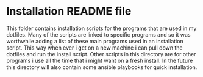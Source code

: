 # Installation README file

This folder contains installation scripts for the programs that are used
in my dotfiles. Many of the scripts are linked to specific programs and
so it was worthwhile adding a list of these main programs used in an
installation script. This way when ever i get on a new machine i can
pull down the dotfiles and run the install script. Other scripts in this
directory are for other programs i use all the time that i might want on
a fresh install. In the future this directory will also contain some
ansible playbooks for quick installation.


